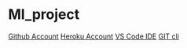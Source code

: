 # Ml_project
[Github Account](https://git.com)
[Heroku Account](https://dashboard.heroku.com/login)
[VS Code IDE](https://code.visualstudio.com/download)
[GIT cli](https://git-scm.com/download)
